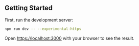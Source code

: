 ## Getting Started

First, run the development server:

```bash
npm run dev -- --experimental-https
```

Open [https://localhost:3000](https://localhost:3000) with your browser to see the result.
